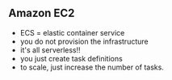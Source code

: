 ## Amazon EC2

- ECS = elastic container service
- you do not provision the infrastructure
- it's all serverless!!
- you just create task definitions
- to scale, just increase the number of tasks.
